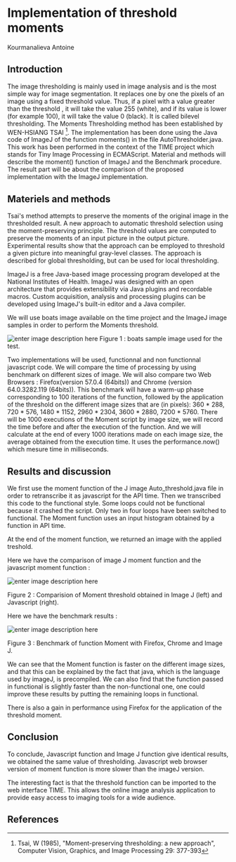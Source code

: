 ﻿# Implementation of threshold moments

Kourmanalieva Antoine 

## Introduction 

The image thresholding is mainly used in image analysis and is the most simple way for image segmentation.
It replaces one by one the pixels of an image using a fixed threshold value. Thus, if a pixel with a value greater than the threshold , it will take the value 255 (white), and if its value is lower (for example 100), it will take the value 0 (black).
It is called bilevel thresholding.
The Moments Thresholding method has been established by WEN-HSIANG TSAI [^TSA1985]. The implementation has been done using the Java code of ImageJ of the function moments() in the file AutoThresholder.java. This work has been performed in the context of the TIME project which stands for Tiny Image Processing in ECMAScript. Material and methods will describe the moment() function of ImageJ and the Benchmark procedure. The result part will be about the comparison of the proposed implementation with the ImageJ implementation.

## Materiels and methods

Tsai's method attempts to preserve the moments of the original image in the thresholded result. 
A new approach to automatic threshold selection using the moment-preserving principle. The threshold values are computed to preserve the moments of an input picture in the output picture. Experimental results show that the approach can be employed to threshold a given picture into meaningful gray-level classes. The approach is described for global thresholding, but can be used for local thresholding.

ImageJ is a free Java-based image processing program developed at the National Institutes of Health. ImageJ was designed with an open architecture that provides extensibility via Java plugins and recordable macros. Custom acquisition, analysis and processing plugins can be developed using ImageJ's built-in editor and a Java compiler. 

We will use boats image available on the time project and the ImageJ image samples in order to perform the Moments threshold.

![enter image description here](https://image.noelshack.com/fichiers/2018/08/6/1519487747-boats.png)
Figure 1 : boats sample image used for the test.

Two implementations will be used, functionnal and non functionnal javascript code. We will compare the time of processing by using benchmark on different sizes of image. We will also compare two Web Browsers : Firefox(version 57.0.4 (64bits)) and Chrome (version 64.0.3282.119 (64bits)). 
This benchmark will have a warm-up phase corresponding to 100 iterations of the function, followed by the application of the threshold on the different image sizes that are (in pixels): 360 * 288, 720 * 576, 1480 * 1152, 2960 * 2304, 3600 * 2880, 7200 * 5760. There will be 1000 executions of the Moment script by image size, we will record the time before and after the execution of the function. And we will calculate at the end of every 1000 iterations made on each image size, the average obtained from the execution time. It uses the performance.now() which mesure time in milliseconds.

## Results and discussion
 
We first use the moment function of the J image Auto_threshold.java file in order to retranscribe it as javascript for the API time. Then we transcribed this code to the functional style. Some loops could not be functional because it crashed the script. Only two in four loops have been switched to functional.
The Moment function uses an input histogram obtained by a function in API time.

At the end of the moment function, we returned an image with the applied treshold.

Here we have the comparison of image J moment function and the javascript moment function : 

![enter image description here](https://lh3.googleusercontent.com/7ys8Q3oUa2EHpLxKvvKy1pyNsd2cQY9-GTWFpOnwyfyFxzqsH6_d0NNAI58iO-NBmH8XG7vV67zNnHoIUU9L=w1910-h842)

   Figure 2 : Comparision of Moment threshold obtained in Image J (left) and Javascript (right).


Here we have the benchmark results : 

![enter image description here](https://image.noelshack.com/fichiers/2018/08/6/1519487843-chartgo.png)

  Figure 3 : Benchmark of function Moment with Firefox, Chrome and Image J.

We can see that the Moment function is faster on the different image sizes, and that this can be explained by the fact that java, which is the language used by imageJ, is precompiled.
We can also find that the function passed in functional is slightly faster than the non-functional one, one could improve these results by putting the remaining loops in functional.

There is also a gain in performance using Firefox for the application of the threshold moment.

## Conclusion

To conclude, Javascript function and Image J function give identical results, we obtained the same value of thresholding. 
Javascript web browser version of moment function is more slower than the imageJ version. 

The interesting fact is that the threshold function can be imported to the web interface TIME. This allows the online image analysis application to provide easy access to imaging tools for a wide audience.


## References


[^TSA1985]: Tsai, W (1985), "Moment-preserving thresholding: a new approach", Computer Vision, Graphics, and Image Processing 29: 377-393


